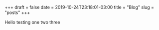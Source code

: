 +++ 
draft = false
date = 2019-10-24T23:18:01-03:00
title = "Blog"
slug = "posts" 
+++

Hello testing one two three
